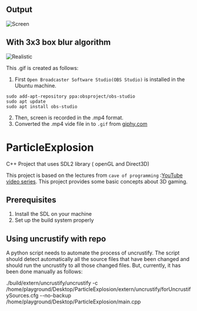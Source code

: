 ## Output

![Screen](https://media.giphy.com/media/L1Kzrlf8D7Oo9m8U4x/giphy.gif)

## With 3x3 box blur algorithm

![Realistic](https://media.giphy.com/media/Masb8ORIR4N4I87G63/giphy.gif)

This .gif is created as follows:

1.  First `Open Broadcaster Software Studio(OBS Studio)` is installed in the Ubuntu machine.

```
sudo add-apt-repository ppa:obsproject/obs-studio
sudo apt update
sudo apt install obs-studio
```

2. Then, screen is recorded in the .mp4 format.
3. Converted the .mp4 vide file in to `.gif` from [giphy.com](https://giphy.com/)


# ParticleExplosion
C++ Project that uses SDL2 library ( openGL and Direct3D)

This project is based on the lectures from `cave of programming` :[YouTube video series](https://www.youtube.com/watch?v=1MKhigIml3E&list=PLmpc3xvYSk4wDCP5zjt2QQXe8-JGHa4Kt).
This project provides some basic concepts about 3D gaming.

## Prerequisites
1. Install the SDL on your machine
2. Set up the build system properly

## Using uncrustify with repo

A python script needs to automate the process of uncrustify. The script should detect automatically all the source files that have been changed and should run the uncrustify to all those changed files.
But, currently, it has been done manually as follows:

./build/extern/uncrustify/uncrustify -c /home/playground/Desktop/ParticleExplosion/extern/uncrustify/forUncrustifySources.cfg --no-backup /home/playground/Desktop/ParticleExplosion/main.cpp
